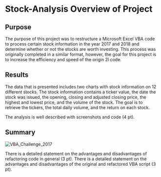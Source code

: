 # Stock-Analysis Overview of Project
## Purpose

The purpose of this project was to restructure a Microsoft Excel VBA code to process certain stock information in the year 2017 and 2018 and determine whether or not the stocks are worth investing. This process was originally completed in a similar format, however, the goal for this project is to increase the efficiency and speed of the origin 2l code.

## Results

The data that is presented includes two charts with stock information on 12 different stocks. The stock information contains a ticker value, the date the stock was issued, the opening, closing and adjusted closing price, the highest and lowest price, and the volume of the stock. The goal is to retrieve the tickers, the total daily volume, and the return on each stock.

The analysis is well described with screenshots and code (4 pt).
## Summary


![VBA_Challenge_2017](https://user-images.githubusercontent.com/31675832/135778379-a79dd803-ae9e-4b5b-ba63-20ab90e76d16.PNG)

There is a detailed statement on the advantages and disadvantages of refactoring code in general (3 pt).
There is a detailed statement on the advantages and disadvantages of the original and refactored VBA script (3 pt).

#
